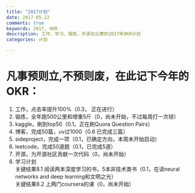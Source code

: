 ```yaml
---
title: "2017计划"
date: 2017-05-22
comments: true
keywords: 2017, OKR
description: 工作、学习、锻炼、开源及比赛的2017年OKR计划
categories: 计划

---
```

# 凡事预则立,不预则废，在此记下今年的OKR：

1. 工作，点击率提升100%（0.3， 正在进行）
2. 锻炼，全年跑500公里和增重5斤（0，尚未开始，不过每周打一次球）
3. kaggle，刷到top50（0.1，正在刷Quora Question Pairs）
4. 博客，完成50篇，uv过1000（0.6 已完成三篇）
5. sideproject，完成一项（0.1，已确定方向，本周末开始启动）
6. leetcode，完成50道题（0.1，已完成5道）
7. 开源，为开源社区贡献一次代码（0，尚未开始）
8. 学习计划  
关键结果8.1 阅读两本深度学习的书，5本非技术类书（0.1，在读neural networks and deep learning和文明之光）<br />
关键结果8.2 上两门coursera的课（0，尚未开始）
